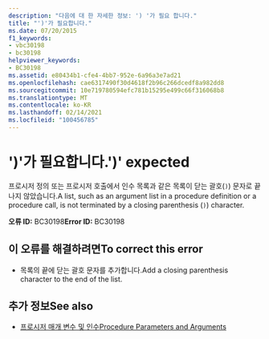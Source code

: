 ```yaml
---
description: "다음에 대 한 자세한 정보: ') '가 필요 합니다."
title: "')'가 필요합니다."
ms.date: 07/20/2015
f1_keywords:
- vbc30198
- bc30198
helpviewer_keywords:
- BC30198
ms.assetid: e80434b1-cfe4-4bb7-952e-6a96a3e7ad21
ms.openlocfilehash: cae6317490f30d4618f2b96c266dcedf8a982dd8
ms.sourcegitcommit: 10e719780594efc781b15295e499c66f316068b8
ms.translationtype: MT
ms.contentlocale: ko-KR
ms.lasthandoff: 02/14/2021
ms.locfileid: "100456785"
---
```

# <a name="-expected"></a><span data-ttu-id="1b8a9-103">')'가 필요합니다.</span><span class="sxs-lookup"><span data-stu-id="1b8a9-103">')' expected</span></span>

<span data-ttu-id="1b8a9-104">프로시저 정의 또는 프로시저 호출에서 인수 목록과 같은 목록이 닫는 괄호(`)`) 문자로 끝나지 않았습니다.</span><span class="sxs-lookup"><span data-stu-id="1b8a9-104">A list, such as an argument list in a procedure definition or a procedure call, is not terminated by a closing parenthesis (`)`) character.</span></span>  
  
 <span data-ttu-id="1b8a9-105">**오류 ID:** BC30198</span><span class="sxs-lookup"><span data-stu-id="1b8a9-105">**Error ID:** BC30198</span></span>  
  
## <a name="to-correct-this-error"></a><span data-ttu-id="1b8a9-106">이 오류를 해결하려면</span><span class="sxs-lookup"><span data-stu-id="1b8a9-106">To correct this error</span></span>  
  
- <span data-ttu-id="1b8a9-107">목록의 끝에 닫는 괄호 문자를 추가합니다.</span><span class="sxs-lookup"><span data-stu-id="1b8a9-107">Add a closing parenthesis character to the end of the list.</span></span>  
  
## <a name="see-also"></a><span data-ttu-id="1b8a9-108">추가 정보</span><span class="sxs-lookup"><span data-stu-id="1b8a9-108">See also</span></span>

- [<span data-ttu-id="1b8a9-109">프로시저 매개 변수 및 인수</span><span class="sxs-lookup"><span data-stu-id="1b8a9-109">Procedure Parameters and Arguments</span></span>](../programming-guide/language-features/procedures/procedure-parameters-and-arguments.md)
